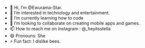 - 👋 Hi, I’m @Ewurama-Star.
- 👀 I’m interested in technology and entertainment.
- 🌱 I’m currently learning how to code
- 💞️ I’m looking to collaborate on creating mobile apps and games.
- 📫 How to reach me on instagram : @_heyitsstella
- 😄 Pronouns: She
- ⚡ Fun fact: I dislike bees. 

<!---
Ewurama-Star/Ewurama-Star is a ✨ special ✨ repository because its `README.md` (this file) appears on your GitHub profile.
You can click the Preview link to take a look at your changes.
--->
